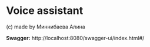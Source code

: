 # Voice assistant
(с) made by Миннибаева Алина

**Swagger:** http://localhost:8080/swagger-ui/index.html#/